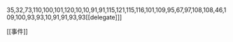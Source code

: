 35,32,73,110,100,101,120,10,10,91,91,115,121,115,116,101,109,95,67,97,108,108,46,109,100,93,93,10,91,91,93,93[[delegate]]]

[[事件]]